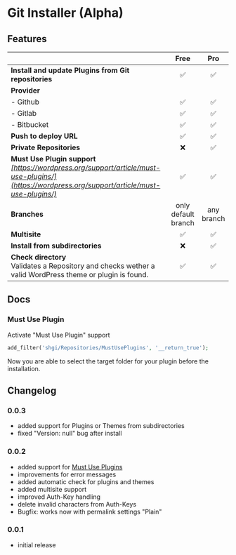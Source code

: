 # Git Installer (Alpha)

## Features

|                                                                                                                                                       |         Free          |     Pro      |
|-------------------------------------------------------------------------------------------------------------------------------------------------------|:---------------------:|:------------:|
| **Install and update Plugins from Git repositories**                                                                                                  |           ✅           |      ✅       |
| **Provider**                                                                                                                                          |                       |              |
| - Github                                                                                                                                              |           ✅           |      ✅       |
| - Gitlab                                                                                                                                              |           ✅           |      ✅       |
| - Bitbucket                                                                                                                                           |           ✅           |      ✅       |
| **Push to deploy URL**                                                                                                                                |           ✅           |      ✅       |
| **Private Repositories**                                                                                                                              |           ❌           |      ✅       |
| **Must Use Plugin support**<br />*[https://wordpress.org/support/article/must-use-plugins/](https://wordpress.org/support/article/must-use-plugins/)* |           ✅           |      ✅       |
| **Branches**                                                                                                                                          |  only default branch  |  any branch  |
| **Multisite**                                                                                                                                         |           ✅           |      ✅       |
| **Install from subdirectories**                                                                                                                       |           ❌           |      ✅       |
| **Check directory**<br />Validates a Repository and checks wether a valid WordPress theme or plugin is found.                                         |           ✅           |      ✅       |

## Docs
### Must Use Plugin
Activate "Must Use Plugin" support
```php
add_filter('shgi/Repositories/MustUsePlugins', '__return_true');
```
Now you are able to select the target folder for your plugin before the installation.

## Changelog
### 0.0.3
- added support for Plugins or Themes from subdirectories
- fixed "Version: null" bug after install

### 0.0.2
- added support for [Must Use Plugins](https://wordpress.org/support/article/must-use-plugins/)
- improvements for error messages
- added automatic check for plugins and themes
- added multisite support
- improved Auth-Key handling
- delete invalid characters from Auth-Keys
- Bugfix: works now with permalink settings "Plain"

### 0.0.1
- initial release
